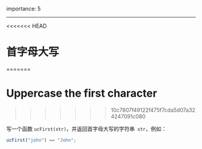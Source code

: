 importance: 5

---

<<<<<<< HEAD
# 首字母大写
=======
# Uppercase the first character
>>>>>>> 10c7807f49122f475f7cda5d07a324247091c080

写一个函数 `ucFirst(str)`，并返回首字母大写的字符串` str`，例如：

```js
ucFirst("john") == "John";
```

